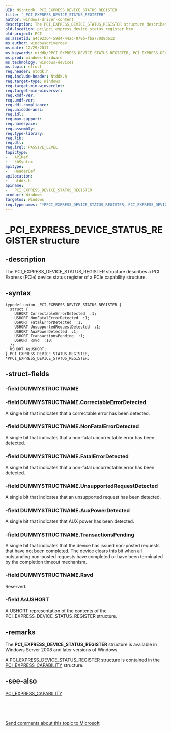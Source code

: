 ```yaml
---
UID: NS:ntddk._PCI_EXPRESS_DEVICE_STATUS_REGISTER
title: "_PCI_EXPRESS_DEVICE_STATUS_REGISTER"
author: windows-driver-content
description: The PCI_EXPRESS_DEVICE_STATUS_REGISTER structure describes a PCI Express (PCIe) device status register of a PCIe capability structure.
old-location: pci\pci_express_device_status_register.htm
old-project: PCI
ms.assetid: a4c92364-59d4-442c-879b-fba770d8d612
ms.author: windowsdriverdev
ms.date: 12/29/2017
ms.keywords: ntddk/PPCI_EXPRESS_DEVICE_STATUS_REGISTER, PCI_EXPRESS_DEVICE_STATUS_REGISTER union [Buses], pci_struct_90e0cf73-2c43-444d-bdaa-77fd00d483a7.xml, PPCI_EXPRESS_DEVICE_STATUS_REGISTER union pointer [Buses], PCI_EXPRESS_DEVICE_STATUS_REGISTER, ntddk/PCI_EXPRESS_DEVICE_STATUS_REGISTER, _PCI_EXPRESS_DEVICE_STATUS_REGISTER, *PPCI_EXPRESS_DEVICE_STATUS_REGISTER, PCI.pci_express_device_status_register, PPCI_EXPRESS_DEVICE_STATUS_REGISTER
ms.prod: windows-hardware
ms.technology: windows-devices
ms.topic: struct
req.header: ntddk.h
req.include-header: Ntddk.h
req.target-type: Windows
req.target-min-winverclnt: 
req.target-min-winversvr: 
req.kmdf-ver: 
req.umdf-ver: 
req.ddi-compliance: 
req.unicode-ansi: 
req.idl: 
req.max-support: 
req.namespace: 
req.assembly: 
req.type-library: 
req.lib: 
req.dll: 
req.irql: PASSIVE_LEVEL
topictype:
-	APIRef
-	kbSyntax
apitype:
-	HeaderDef
apilocation:
-	ntddk.h
apiname:
-	PCI_EXPRESS_DEVICE_STATUS_REGISTER
product: Windows
targetos: Windows
req.typenames: "*PPCI_EXPRESS_DEVICE_STATUS_REGISTER, PCI_EXPRESS_DEVICE_STATUS_REGISTER"
---
```


# _PCI_EXPRESS_DEVICE_STATUS_REGISTER structure


## -description


The PCI_EXPRESS_DEVICE_STATUS_REGISTER structure describes a PCI Express (PCIe) device status register of a PCIe capability structure.


## -syntax


````
typedef union _PCI_EXPRESS_DEVICE_STATUS_REGISTER {
  struct {
    USHORT CorrectableErrorDetected  :1;
    USHORT NonFatalErrorDetected  :1;
    USHORT FatalErrorDetected  :1;
    USHORT UnsupportedRequestDetected  :1;
    USHORT AuxPowerDetected  :1;
    USHORT TransactionsPending  :1;
    USHORT Rsvd  :10;
  };
  USHORT AsUSHORT;
} PCI_EXPRESS_DEVICE_STATUS_REGISTER, *PPCI_EXPRESS_DEVICE_STATUS_REGISTER;
````


## -struct-fields




### -field DUMMYSTRUCTNAME

 


### -field DUMMYSTRUCTNAME.CorrectableErrorDetected

A single bit that indicates that a correctable error has been detected.


### -field DUMMYSTRUCTNAME.NonFatalErrorDetected

A single bit that indicates that a non-fatal uncorrectable error has been detected.


### -field DUMMYSTRUCTNAME.FatalErrorDetected

A single bit that indicates that a non-fatal uncorrectable error has been detected.


### -field DUMMYSTRUCTNAME.UnsupportedRequestDetected

A single bit that indicates that an unsupported request has been detected.


### -field DUMMYSTRUCTNAME.AuxPowerDetected

A single bit that indicates that AUX power has been detected.


### -field DUMMYSTRUCTNAME.TransactionsPending

A single bit that indicates that the device has issued non-posted requests that have not been completed. The device clears this bit when all outstanding non-posted requests have completed or have been terminated by the completion timeout mechanism.


### -field DUMMYSTRUCTNAME.Rsvd

Reserved.


### -field AsUSHORT

A USHORT representation of the contents of the PCI_EXPRESS_DEVICE_STATUS_REGISTER structure.


## -remarks



The <b>PCI_EXPRESS_DEVICE_STATUS_REGISTER</b> structure is available in Windows Server 2008 and later versions of Windows.

A PCI_EXPRESS_DEVICE_STATUS_REGISTER structure is contained in the <a href="https://msdn.microsoft.com/library/windows/hardware/ff537460">PCI_EXPRESS_CAPABILITY</a> structure.




## -see-also

<a href="https://msdn.microsoft.com/library/windows/hardware/ff537460">PCI_EXPRESS_CAPABILITY</a>



 

 

<a href="mailto:wsddocfb@microsoft.com?subject=Documentation%20feedback [PCI\buses]:%20PCI_EXPRESS_DEVICE_STATUS_REGISTER union%20 RELEASE:%20(12/29/2017)&amp;body=%0A%0APRIVACY STATEMENT%0A%0AWe use your feedback to improve the documentation. We don't use your email address for any other purpose, and we'll remove your email address from our system after the issue that you're reporting is fixed. While we're working to fix this issue, we might send you an email message to ask for more info. Later, we might also send you an email message to let you know that we've addressed your feedback.%0A%0AFor more info about Microsoft's privacy policy, see http://privacy.microsoft.com/en-us/default.aspx." title="Send comments about this topic to Microsoft">Send comments about this topic to Microsoft</a>

